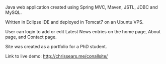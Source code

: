 Java web application created using Spring MVC, Maven, JSTL, JDBC and MySQL.

Written in Eclipse IDE and deployed in Tomcat7 on an Ubuntu VPS.

User can login to add or edit Latest News entries on the home page, About page, and Contact page.

Site was created as a portfolio for a PhD student.

Link to live demo: http://chrissears.me/conallsite/
